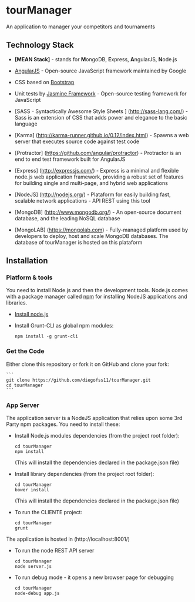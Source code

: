 # tourManager
An application to manager your competitors and tournaments

## Technology Stack

* <b>[MEAN Stack]</b> - stands for <b>M</b>ongoDB, <b>E</b>xpress, <b>A</b>ngularJS, <b>N</b>ode.js

* [AngularJS](http://www.angularjs.org/) - Open-source JavaScript framework maintained by Google
* CSS based on [Bootstrap](http://getbootstrap.com/)
* Unit tests by [Jasmine Framework](http://jasmine.github.io/) - Open-source testing framework for JavaScript
* [SASS - Syntactically Awesome Style Sheets ] (http://sass-lang.com/) - Sass is an extension of CSS that adds power and elegance to the basic language
* [Karma] (http://karma-runner.github.io/0.12/index.html) -  Spawns a web server that executes source code against test code
* [Protractor] (https://github.com/angular/protractor) - Protractor is an end to end test framework built for AngularJS
* [Express] (http://expressjs.com/) - Express is a minimal and flexible node.js web application framework, providing a robust set of features for building single and multi-page, and hybrid web applications
* [NodeJS] (http://nodejs.org/) - Plataform for easily building fast, scalable network applications - API REST using this tool
* [MongoDB] (http://www.mongodb.org/) - An open-source document database, and the leading NoSQL database
* [MongoLAB] (https://mongolab.com) - Fully-managed platform used by developers to deploy, host and scale MongoDB databases. The database of tourManager is hosted on this plataform


## Installation

### Platform & tools

You need to install Node.js and then the development tools. Node.js comes with a package manager called [npm](http://npmjs.org) for installing NodeJS applications and libraries.
* [Install node.js](http://nodejs.org/download/)
* Install Grunt-CLI as global npm modules:

    ```
    npm install -g grunt-cli
    ```

### Get the Code

Either clone this repository or fork it on GitHub and clone your fork:

    ```
    git clone https://github.com/diegofss11/tourManager.git
    cd tourManager
    ```

### App Server

The application server is a NodeJS application that relies upon some 3rd Party npm packages.  You need to install these:

* Install Node.js modules dependencies (from the project root folder):

    ```
    cd tourManager
    npm install
    ```

  (This will install the dependencies declared in the package.json file)

* Install library dependencies (from the project root folder):

    ```
    cd tourManager
    bower install
    ```

  (This will install the dependencies declared in the package.json file)

  
* To run the CLIENTE project:
   
    ```
    cd tourManager
    grunt
    ```

The application is hosted in (http://localhost:8001/)

* To run the node REST API server

    ```
    cd tourManager
    node server.js
    ```
* To run debug mode - it opens a new browser page for debugging

    ```
    cd tourManager
    node-debug app.js
    ```

